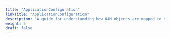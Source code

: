 ```yaml
---
title: "ApplicationConfiguration"
linkTitle: "ApplicationConfiguration"
description: "A guide for understanding how OAM objects are mapped to Kubernetes objects"
weight: 5
draft: false
---
```

